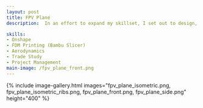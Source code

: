 ```yaml
---
layout: post
title: FPV Plane
description:  In an effort to expand my skillset, I set out to design, build, and fly an inexpensive FPV plane inspired by the Youtube chanels AerostuffFPV and Experimental Airlines. The plane is a v-tail tractor configuration with the purpose of slow, efficient cruising with the capability to carry a small payload. I am actively working on this project as of 7/21/25, and the CAD images below show my first revision design, which focuses on the overall plane structure and major components. My plans for Rev 2 are to tweak the nose cone and ailerons and start to integrate all of the flight electronics and FPV system.

skills: 
- Onshape
- FDM Printing (Bambu Slicer)
- Aerodynamics
- Trade Study
- Project Management
main-image: /fpv_plane_front.png
---
```

{% include image-gallery.html images="fpv_plane_isometric.png, fpv_plane_isometric_ribs.png, fpv_plane_front.png, fpv_plane_side.png" height="400" %}
